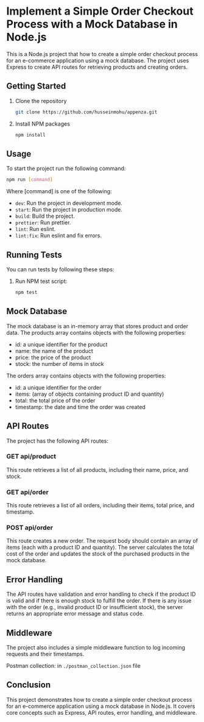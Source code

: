 # Implement a Simple Order Checkout Process with a Mock Database in Node.js

This is a Node.js project that how to create a simple order checkout process for an e-commerce application using a mock database. The project uses Express to create API routes for retrieving products and creating orders.

## Getting Started
1. Clone the repository
   ```sh
   git clone https://github.com/husseinmohu/appenza.git
   ```
2. Install NPM packages
   ```sh
   npm install
   ```

## Usage
To start the project run the following command:
   ```sh
   npm run [command]
   ```
   Where [command] is one of the following:

   * `dev`: Run the project in development mode.
   * `start`: Run the project in production mode.
   * `build`: Build the project.
   * `prettier`: Run prettier.
   * `lint`: Run eslint.
   * `lint:fix`: Run eslint and fix errors.

## Running Tests
You can run tests by following these steps:
1. Run NPM test script:
   ```sh
   npm test
    ```

## Mock Database
The mock database is an in-memory array that stores product and order data. The products array contains objects with the following properties:
- id: a unique identifier for the product
- name: the name of the product
- price: the price of the product
- stock: the number of items in stock
  
The orders array contains objects with the following properties:
- id: a unique identifier for the order
- items: (array of objects containing product ID and quantity)
- total: the total price of the order
- timestamp: the date and time the order was created

## API Routes
The project has the following API routes:

### GET api/product
This route retrieves a list of all products, including their name, price, and stock.

### GET api/order
This route retrieves a list of all orders, including their items, total price, and timestamp.

### POST api/order
This route creates a new order. The request body should contain an array of items (each with a product ID and quantity). The server calculates the total cost of the order and updates the stock of the purchased products in the mock database.

## Error Handling
The API routes have validation and error handling to check if the product ID is valid and if there is enough stock to fulfill the order. If there is any issue with the order (e.g., invalid product ID or insufficient stock), the server returns an appropriate error message and status code.

## Middleware
The project also includes a simple middleware function to log incoming requests and their timestamps.

Postman collection: in `./postman_collection.json` file

## Conclusion
This project demonstrates how to create a simple order checkout process for an e-commerce application using a mock database in Node.js. It covers core concepts such as Express, API routes, error handling, and middleware.